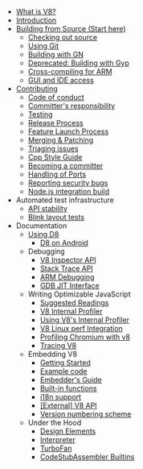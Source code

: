 * [What is V8?](Home)
* [Introduction](Introduction)
* [Building from Source (Start here)](Building-from-Source)
   * [Checking out source](Checking-out-source)
   * [Using Git](Using-Git)
   * [Building with GN](Building-with-GN)
   * [Deprecated: Building with Gyp](Building-with-Gyp)
   * [Cross-compiling for ARM](Cross-compiling-for-ARM)
   * [GUI and IDE access](GUI-and-IDE-access)
* [Contributing](Contributing)
   * [Code of conduct](Code-of-conduct)
   * [Committer's responsibility](Committer's-responsibility)
   * [Testing](Testing)
   * [Release Process](Release-Process)
   * [Feature Launch Process](Feature-Launch-Process)
   * [Merging & Patching](Merging-&-Patching)
   * [Triaging issues](Triaging-issues)
   * [Cpp Style Guide](Cpp-Style-Guide)
   * [Becoming a committer](Becoming-a-committer)
   * [Handling of Ports](Handling-of-Ports)
   * [Reporting security bugs](Reporting-security-bugs)
   * [Node.js integration build](What-should-I-do-if-my-CL-broke-the-Node.js-integration-build%3F)
* Automated test infrastructure
   * [API stability](API-stability)
   * [Blink layout tests](Blink-layout-tests)
* Documentation
   * [Using D8](Using-D8)
      * [D8 on Android](D8-on-Android)
   * Debugging
      * [V8 Inspector API](Debugging-over-the-V8-Inspector-API)
      * [Stack Trace API](Stack-Trace-API)
      * [ARM Debugging](ARM-Debugging)
      * [GDB JIT Interface](GDB-JIT-Interface)
   * Writing Optimizable JavaScript
      * [Suggested Readings](Suggested-Readings)
      * [V8 Internal Profiler](V8-Profiler)
      * [Using V8's Internal Profiler](Using-V8’s-internal-profiler)
      * [V8 Linux perf Integration](V8-Linux-perf-Integration)
      * [Profiling Chromium with v8](Profiling-Chromium-with-v8)
      * [Tracing V8](Tracing-V8)
   * Embedding V8
      * [Getting Started](Getting-Started-with-Embedding)
      * [Example code](Example-code)
      * [Embedder's Guide](Embedder's-Guide)
      * [Built-in functions](Built-in-functions)
      * [i18n support](i18n-support)
      * [[External] V8 API](http://v8.paulfryzel.com/docs/master/index.html)
      * [Version numbering scheme](Version-numbering-scheme)
   * Under the Hood
      * [Design Elements](Design-Elements)
      * [Interpreter](Interpreter)
      * [TurboFan](TurboFan)
      * [CodeStubAssembler Builtins](CodeStubAssembler-Builtins)

